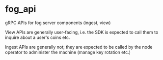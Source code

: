 fog_api
======

gRPC APIs for fog server components (ingest, view)

View APIs are generally user-facing, i.e. the SDK is expected to call them to
inquire about a user's coins etc.

Ingest APIs are generally not; they are expected to be called by the node
operator to administer the machine (manage key rotation etc.)
